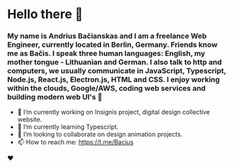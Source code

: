 # Hello there 👋

### My name is Andrius Bačianskas and I am a freelance Web Engineer, currently located in Berlin, Germany. Friends know me as Bačis. I speak three human languages: English, my mother tongue - Lithuanian and German. I also talk to http and computers, we usually communicate in JavaScript, Typescript, Node.js, React.js, Electron.js, HTML and CSS. I enjoy working within the clouds, Google/AWS, coding web services and building modern web UI's 👾

- 🔭   I’m currently working on Insignis project, digital design collective website. 
- 🌱   I’m currently learning Typescript.
- 👯   I’m looking to collaborate on design animation projects.
- 📫   How to reach me: https://t.me/Bacius

❤️
